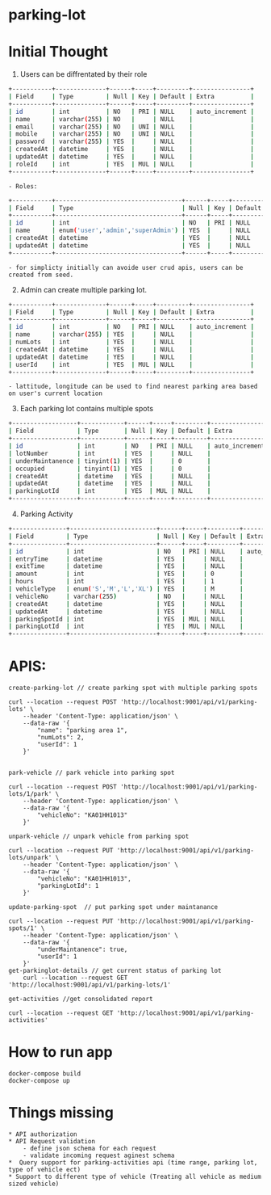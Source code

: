# parking-lot
 
# Initial Thought
1. Users can be diffrentated by their role
```sh
+-----------+--------------+------+-----+---------+----------------+
| Field     | Type         | Null | Key | Default | Extra          |
+-----------+--------------+------+-----+---------+----------------+
| id        | int          | NO   | PRI | NULL    | auto_increment |
| name      | varchar(255) | NO   |     | NULL    |                |
| email     | varchar(255) | NO   | UNI | NULL    |                |
| mobile    | varchar(255) | NO   | UNI | NULL    |                |
| password  | varchar(255) | YES  |     | NULL    |                |
| createdAt | datetime     | YES  |     | NULL    |                |
| updatedAt | datetime     | YES  |     | NULL    |                |
| roleId    | int          | YES  | MUL | NULL    |                |
+-----------+--------------+------+-----+---------+----------------+
```
    - Roles:
```sh
+-----------+-----------------------------------+------+-----+---------+----------------+
| Field     | Type                              | Null | Key | Default | Extra          |
+-----------+-----------------------------------+------+-----+---------+----------------+
| id        | int                               | NO   | PRI | NULL    | auto_increment |
| name      | enum('user','admin','superAdmin') | YES  |     | NULL    |                |
| createdAt | datetime                          | YES  |     | NULL    |                |
| updatedAt | datetime                          | YES  |     | NULL    |                |
+-----------+-----------------------------------+------+-----+---------+----------------+
```
    - for simplicty initially can avoide user crud apis, users can be created from seed.

2. Admin can create multiple parking lot.
```sh
+-----------+--------------+------+-----+---------+----------------+
| Field     | Type         | Null | Key | Default | Extra          |
+-----------+--------------+------+-----+---------+----------------+
| id        | int          | NO   | PRI | NULL    | auto_increment |
| name      | varchar(255) | YES  |     | NULL    |                |
| numLots   | int          | YES  |     | NULL    |                |
| createdAt | datetime     | YES  |     | NULL    |                |
| updatedAt | datetime     | YES  |     | NULL    |                |
| userId    | int          | YES  | MUL | NULL    |                |
+-----------+--------------+------+-----+---------+----------------+
```

    - lattitude, longitude can be used to find nearest parking area based on user's current location

3. Each parking lot contains multiple spots
```sh
+------------------+------------+------+-----+---------+----------------+
| Field            | Type       | Null | Key | Default | Extra          |
+------------------+------------+------+-----+---------+----------------+
| id               | int        | NO   | PRI | NULL    | auto_increment |
| lotNumber        | int        | YES  |     | NULL    |                |
| underMaintanence | tinyint(1) | YES  |     | 0       |                |
| occupied         | tinyint(1) | YES  |     | 0       |                |
| createdAt        | datetime   | YES  |     | NULL    |                |
| updatedAt        | datetime   | YES  |     | NULL    |                |
| parkingLotId     | int        | YES  | MUL | NULL    |                |
+------------------+------------+------+-----+---------+----------------+
```

4. Parking Activity 
```sh
+---------------+------------------------+------+-----+---------+----------------+
| Field         | Type                   | Null | Key | Default | Extra          |
+---------------+------------------------+------+-----+---------+----------------+
| id            | int                    | NO   | PRI | NULL    | auto_increment |
| entryTime     | datetime               | YES  |     | NULL    |                |
| exitTime      | datetime               | YES  |     | NULL    |                |
| amount        | int                    | YES  |     | 0       |                |
| hours         | int                    | YES  |     | 1       |                |
| vehicleType   | enum('S','M','L','XL') | YES  |     | M       |                |
| vehicleNo     | varchar(255)           | NO   |     | NULL    |                |
| createdAt     | datetime               | YES  |     | NULL    |                |
| updatedAt     | datetime               | YES  |     | NULL    |                |
| parkingSpotId | int                    | YES  | MUL | NULL    |                |
| parkingLotId  | int                    | YES  | MUL | NULL    |                |
+---------------+------------------------+------+-----+---------+----------------+
```
    
    
# APIS:
    create-parking-lot // create parking spot with multiple parking spots
    
    curl --location --request POST 'http://localhost:9001/api/v1/parking-lots' \
        --header 'Content-Type: application/json' \
        --data-raw '{
            "name": "parking area 1",
            "numLots": 2,
            "userId": 1
        }'

    
    park-vehicle // park vehicle into parking spot

    curl --location --request POST 'http://localhost:9001/api/v1/parking-lots/1/park' \
        --header 'Content-Type: application/json' \
        --data-raw '{
            "vehicleNo": "KA01HH1013"
        }'

    unpark-vehicle // unpark vehicle from parking spot

    curl --location --request PUT 'http://localhost:9001/api/v1/parking-lots/unpark' \
        --header 'Content-Type: application/json' \
        --data-raw '{
            "vehicleNo": "KA01HH1013",
            "parkingLotId": 1
        }'

    update-parking-spot  // put parking spot under maintanance 

    curl --location --request PUT 'http://localhost:9001/api/v1/parking-spots/1' \
        --header 'Content-Type: application/json' \
        --data-raw '{
            "underMaintanence": true,
            "userId": 1
        }'  
    get-parkinglot-details // get current status of parking lot
        curl --location --request GET 'http://localhost:9001/api/v1/parking-lots/1'

    get-activities //get consolidated report

    curl --location --request GET 'http://localhost:9001/api/v1/parking-activities'

# How to run app
    docker-compose build
    docker-compose up


# Things missing
    * API authorization
    * API Request validation
        - define json schema for each request 
        - validate incoming request aginest schema
    *  Query support for parking-activities api (time range, parking lot, type of vehicle ect)
    * Support to different type of vehicle (Treating all vehicle as medium sized vehicle)
